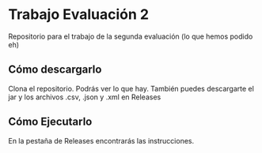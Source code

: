 # Trabajo Evaluación 2
 Repositorio para el trabajo de la segunda evaluación (lo que hemos podido eh)

 ## Cómo descargarlo

 Clona el repositorio. Podrás ver lo que hay. También puedes descargarte el jar y los archivos .csv, .json y .xml en Releases

 ## Cómo Ejecutarlo
 
 En la pestaña de Releases encontrarás las instrucciones.
